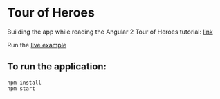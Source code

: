 # Tour of Heroes

Building the app while reading the Angular 2 Tour of Heroes tutorial: [link](https://angular.io/docs/ts/latest/tutorial/)

Run the [live example](http://belev.github.io/tour-of-heroes/)

## To run the application:

```
npm install
npm start
```
